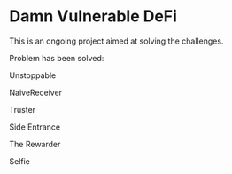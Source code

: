 # Damn Vulnerable DeFi

This is an ongoing project aimed at solving the challenges.

Problem has been solved:

Unstoppable

NaiveReceiver

Truster

Side Entrance

The Rewarder

Selfie

